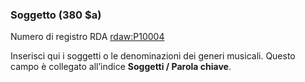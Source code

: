 ### Soggetto (380 $a)
Numero di registro RDA [rdaw:P10004](http://www.rdaregistry.info/Elements/w/#P10004)

Inserisci qui i soggetti o le denominazioni dei generi musicali. Questo campo è collegato all’indice **Soggetti / Parola chiave**.
